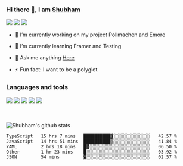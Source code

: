 ### Hi there 👋, I am <a href="https://shubhski.dev/" target="_blank">Shubham</a>

<a href="https://twitter.com/shubhski" target="_blank"><img src="https://img.icons8.com/color/48/000000/twitter.png"/></a>
<a href="https://www.linkedin.com/in/shubhski/" target="_blank"><img src="https://img.icons8.com/fluent/48/000000/linkedin.png"/></a>
<a href="mailto:shubham88ingh@gmail.com"><img src="https://img.icons8.com/ios/48/000000/important-mail.png"/></a>

- 🔭 I’m currently working on  my project Pollmachen and Emore
- 🌱 I’m currently learning Framer and Testing 

- 💬 Ask me anything [Here](https://github.com/shubhsk88/shubhsk88/issues)
- ⚡ Fun fact: I want to be a polyglot 

### Languages and tools


<div>
<img src="https://img.icons8.com/plasticine/48/000000/react.png"/>
<img src="https://img.icons8.com/color/48/000000/graphql.png"/>
<img src="https://img.icons8.com/color/48/000000/javascript.png"/>
<img src="https://img.icons8.com/color/48/000000/mongodb.png"/>
<img src="https://img.icons8.com/color/48/000000/nodejs.png"/>
</div>
<br/>
<br/>


![Shubham's github stats](https://github-readme-stats.vercel.app/api?username=shubhsk88&count_private=true&theme=theme=radical)

<!--START_SECTION:waka-->
```text
TypeScript   15 hrs 7 mins   ██████████▓░░░░░░░░░░░░░░   42.57 % 
JavaScript   14 hrs 51 mins  ██████████▒░░░░░░░░░░░░░░   41.84 % 
YAML         2 hrs 18 mins   █▓░░░░░░░░░░░░░░░░░░░░░░░   06.50 % 
Other        1 hr 23 mins    █░░░░░░░░░░░░░░░░░░░░░░░░   03.92 % 
JSON         54 mins         ▓░░░░░░░░░░░░░░░░░░░░░░░░   02.57 % 
```
<!--END_SECTION:waka-->



